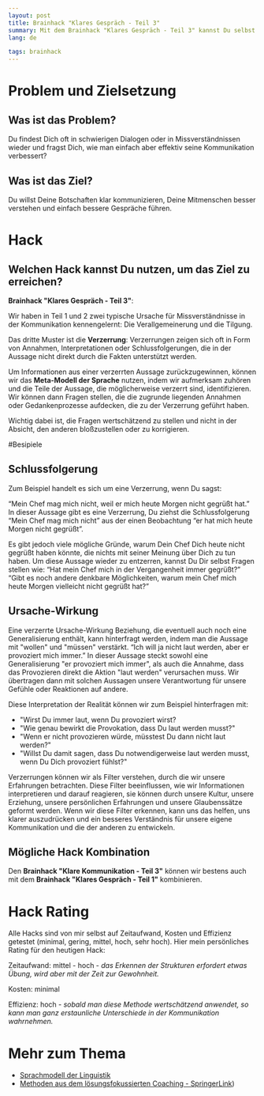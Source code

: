 ```yaml
---
layout: post
title: Brainhack "Klares Gespräch - Teil 3"
summary: Mit dem Brainhack "Klares Gespräch - Teil 3" kannst Du selbst klarer kommunizieren und auch Deine Mitmenschen besser verstehen, indem Du Verzerrungen erkennst und hinterfragst.
lang: de

tags: brainhack
---
```


# Problem und Zielsetzung

## Was ist das Problem?

Du findest Dich oft in schwierigen Dialogen oder in Missverständnissen wieder und fragst Dich, wie man einfach aber effektiv seine Kommunikation verbessert?

## Was ist das Ziel?

Du willst Deine Botschaften klar kommunizieren, Deine Mitmenschen besser verstehen und einfach bessere Gespräche führen.

# Hack

## Welchen Hack kannst Du nutzen, um das Ziel zu erreichen?

**Brainhack "Klares Gespräch - Teil 3"**:

Wir haben in Teil 1 und 2 zwei typische Ursache für Missverständnisse in der Kommunikation kennengelernt: Die Verallgemeinerung und die Tilgung. 

Das dritte Muster ist die **Verzerrung**: Verzerrungen zeigen sich oft in Form von Annahmen, Interpretationen oder Schlussfolgerungen, die in der Aussage nicht direkt durch die Fakten unterstützt werden. 

Um Informationen aus einer verzerrten Aussage zurückzugewinnen, können wir das **Meta-Modell der Sprache** nutzen, indem wir aufmerksam zuhören und die Teile der Aussage, die möglicherweise verzerrt sind, identifizieren. Wir können dann Fragen stellen, die die zugrunde liegenden Annahmen oder Gedankenprozesse aufdecken, die zu der Verzerrung geführt haben.

Wichtig dabei ist, die Fragen wertschätzend zu stellen und nicht in der Absicht, den anderen bloßzustellen oder zu korrigieren. 

#Besipiele
## Schlussfolgerung
Zum Beispiel handelt es sich um eine Verzerrung, wenn Du sagst:

“Mein Chef mag mich nicht, weil er mich heute Morgen nicht gegrüßt hat.” 
In dieser Aussage gibt es eine Verzerrung, Du ziehst die Schlussfolgerung “Mein Chef mag mich nicht” aus der einen Beobachtung “er hat mich heute Morgen nicht gegrüßt”.

Es gibt jedoch viele mögliche Gründe, warum Dein Chef Dich heute nicht gegrüßt haben könnte, die nichts mit seiner Meinung über Dich zu tun haben. 
Um diese Aussage wieder zu entzerren, kannst Du Dir selbst Fragen stellen wie: “Hat mein Chef mich in der Vergangenheit immer gegrüßt?” 
“Gibt es noch andere denkbare Möglichkeiten, warum mein Chef mich heute Morgen vielleicht nicht gegrüßt hat?”

## Ursache-Wirkung
Eine verzerrte Ursache-Wirkung Beziehung, die eventuell auch noch eine Generalisierung enthält, kann hinterfragt werden, indem man die Aussage mit "wollen" und "müssen" verstärkt.
“Ich will ja nicht laut werden, aber er provoziert mich immer.” 
In dieser Aussage steckt sowohl eine Generalisierung "er provoziert mich immer", als auch die Annahme, dass das Provozieren direkt die Aktion "laut werden" verursachen muss.
Wir übertragen dann mit solchen Aussagen unsere Verantwortung für unsere Gefühle oder Reaktionen auf andere.

Diese Interpretation der Realität können wir zum Beispiel hinterfragen mit:
- "Wirst Du immer laut, wenn Du provoziert wirst?
- "Wie genau bewirkt die Provokation, dass Du laut werden musst?"
- "Wenn er nicht provozieren würde, müsstest Du dann nicht laut werden?"
- "Willst Du damit sagen, dass Du notwendigerweise laut werden musst, wenn Du Dich provoziert fühlst?"

Verzerrungen können wir als Filter verstehen, durch die wir unsere Erfahrungen betrachten. Diese Filter beeinflussen, wie wir Informationen interpretieren und darauf reagieren, sie können durch unsere Kultur, unsere Erziehung, unsere persönlichen Erfahrungen und unsere Glaubenssätze geformt werden.
Wenn wir diese Filter erkennen, kann uns das helfen, uns klarer auszudrücken und ein besseres Verständnis für unsere eigene Kommunikation und die der anderen zu entwickeln.
  
## Mögliche Hack Kombination

Den **Brainhack "Klare Kommunikation - Teil 3"** können wir bestens auch mit dem **Brainhack "Klares Gespräch - Teil 1"** kombinieren.
# Hack Rating

Alle Hacks sind von mir selbst auf Zeitaufwand, Kosten und Effizienz getestet (minimal, gering, mittel, hoch, sehr hoch). Hier mein persönliches Rating für den heutigen Hack:

Zeitaufwand: mittel - hoch - _das Erkennen der Strukturen erfordert etwas Übung, wird aber mit der Zeit zur Gewohnheit._

Kosten: minimal

Effizienz: hoch - _sobald man diese Methode wertschätzend anwendet, so kann man ganz erstaunliche Unterschiede in der Kommunikation wahrnehmen._

# Mehr zum Thema

- [Sprachmodell der Linguistik](https://www.spektrum.de/lexikon/psychologie/sprachmodell-der-linguistik/14693)
- [Methoden aus dem lösungsfokussierten Coaching - SpringerLink](https://link.springer.com/chapter/10.1007/978-3-658-13405-1_5))
